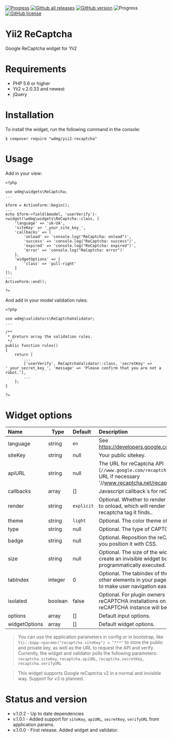 [![Progress](https://img.shields.io/badge/required-Yii2_v2.0.33-blue.svg)](https://packagist.org/packages/yiisoft/yii2) 
[![Github all releases](https://img.shields.io/github/downloads/wdmg/yii2-recaptcha/total.svg)](https://GitHub.com/wdmg/yii2-recaptcha/releases/)
[![GitHub version](https://badge.fury.io/gh/wdmg/yii2-recaptcha.svg)](https://github.com/wdmg/yii2-recaptcha)
![Progress](https://img.shields.io/badge/progress-in_development-red.svg)
[![GitHub license](https://img.shields.io/github/license/wdmg/yii2-recaptcha.svg)](https://github.com/wdmg/yii2-recaptcha/blob/master/LICENSE)

# Yii2 ReCaptcha
Google ReCaptcha widget for Yii2

# Requirements 
* PHP 5.6 or higher
* Yii2 v.2.0.33 and newest
* jQuery

# Installation
To install the widget, run the following command in the console:

`$ composer require "wdmg/yii2-recaptcha"`

# Usage
Add in your view:

    <?php
    
    use wdmg\widgets\ReCaptcha;
    ...
    
    $form = ActiveForm::begin();
    ...
    echo $form->field($model, 'userVerify')->widget(\wdmg\widgets\ReCaptcha::class, [
        'language' => 'uk-UA',
        'siteKey' => '_your_site_key_',
        'callbacks' => [
            'onload' => 'console.log("ReCaptcha: onload")',
            'success' => 'console.log("ReCaptcha: success")',
            'expired' => 'console.log("ReCaptcha: expired")',
            'error' => 'console.log("ReCaptcha: error")'
        ],
        'widgetOptions' => [
            'class' => 'pull-right'
        ]
    ]);
    ...
    ActiveForm::end();
    
    ?>

And add in your model validation rules:

    <?php
    
    use wdmg\validators\ReCaptchaValidator;
    ...
    
    /**
     * @return array the validation rules.
     */
    public function rules()
    {
        return [
            ...
            ['userVerify', ReCaptchaValidator::class, 'secretKey' => '_your_secret_key_', 'message' => 'Please confirm that you are not a robot.'],
            ...
        ];
    }
    
    ?>

# Widget options

| Name          | Type    | Default                   | Description            |
|:------------- | ------- |:------------------------- |:---------------------- |
| language      | string  | `en`        | See https://developers.google.com/recaptcha/docs/language. |
| siteKey       | string  | null        | Your public sitekey. |
| apiURL        | string  | null        | The URL for reCaptcha API (`//www.google.com/recaptcha/api.js` or use alternative URL if necessary '//www.recaptcha.net/recaptcha/api.js').|
| callbacks     | array   | []          | Javascript callback`s for reCaptcha events. |
| render        | string  | `explicit`  | Optional. Whether to render the widget explicitly. Defaults to onload, which will render the widget in the first g-recaptcha tag it finds..  |
| theme         | string  | `light`     | Optional. The color theme of the widget |
| type          | string  | null        | Optional. The type of CAPTCHA to serve. |
| badge         | string  | null        | Optional. Reposition the reCAPTCHA badge. 'inline' lets you position it with CSS.  |
| size          | string  | null        | Optional. The size of the widget. Use `invisible` value for create an invisible widget bound to a div and programmatically executed. |
| tabIndex      | integer | 0           | Optional. The tabindex of the widget and challenge. If other elements in your page use tabindex, it should be set to make user navigation easier. |
| isolated      | boolean | false       | Optional. For plugin owners to not interfere with existing reCAPTCHA installations on a page. If true, this reCAPTCHA instance will be part of a separate ID space. |
| options       | array   | []          | Default input options. |
| widgetOptions | array   | []          | Default widget options. |

> You can use the application parameters in config or in bootstrap, like `Yii::$app->params("recaptcha.siteKey") = "***"` to store the public and private key, as well as the URL to request the API and verify.
Currently, the widget and validator polls the following parameters: `recaptcha.siteKey`, `recaptcha.apiURL`, `recaptcha.secretKey`, `recaptcha.verifyURL`

> This widget supports Google reCaptcha v2 in a normal and invisible way. Support for v3 is planned.

# Status and version
* v.1.0.2 - Up to date dependencies
* v.1.0.1 - Added support for `siteKey`, `apiURL`, `secretKey`, `verifyURL` from application params.
* v.1.0.0 - First release. Added widget and validator.